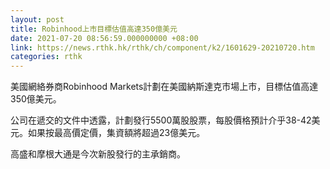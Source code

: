 ```yaml
---
layout: post
title: Robinhood上市目標估值高達350億美元
date: 2021-07-20 08:56:59.000000000 +08:00
link: https://news.rthk.hk/rthk/ch/component/k2/1601629-20210720.htm
categories: rthk
---
```


美國網絡券商Robinhood Markets計劃在美國納斯達克市場上市，目標估值高達350億美元。

公司在遞交的文件中透露，計劃發行5500萬股股票，每股價格預計介乎38-42美元。如果按最高價定價，集資額將超過23億美元。

高盛和摩根大通是今次新股發行的主承銷商。
